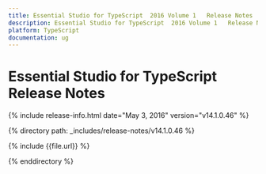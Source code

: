 ```yaml
---
title: Essential Studio for TypeScript  2016 Volume 1   Release Notes  
description: Essential Studio for TypeScript  2016 Volume 1   Release Notes  
platform: TypeScript
documentation: ug
---
```


# Essential Studio for TypeScript  Release Notes  

{% include release-info.html date="May 3, 2016" version="v14.1.0.46" %} 

{% directory path: _includes/release-notes/v14.1.0.46 %}

{% include {{file.url}} %}

{% enddirectory %}